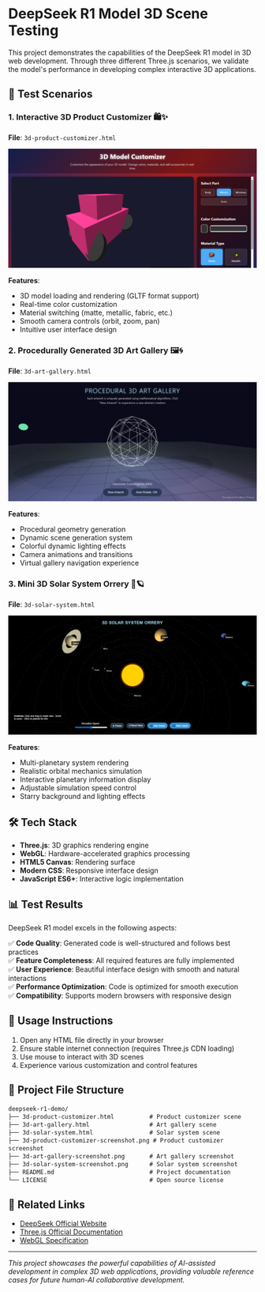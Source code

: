 # DeepSeek R1 Model 3D Scene Testing

This project demonstrates the capabilities of the DeepSeek R1 model in 3D web development. Through three different Three.js scenarios, we validate the model's performance in developing complex interactive 3D applications.

## 🚀 Test Scenarios

### 1. Interactive 3D Product Customizer 🛍️✨
**File**: `3d-product-customizer.html`  

![3D Product Customizer](3d-product-customizer-screenshot.png)

**Features**:
- 3D model loading and rendering (GLTF format support)
- Real-time color customization
- Material switching (matte, metallic, fabric, etc.)
- Smooth camera controls (orbit, zoom, pan)
- Intuitive user interface design

### 2. Procedurally Generated 3D Art Gallery 🖼️🌀
**File**: `3d-art-gallery.html`  

![3D Art Gallery](3d-art-gallery-screenshot.png)

**Features**:
- Procedural geometry generation
- Dynamic scene generation system
- Colorful dynamic lighting effects
- Camera animations and transitions
- Virtual gallery navigation experience

### 3. Mini 3D Solar System Orrery 🌌🪐
**File**: `3d-solar-system.html`  

![3D Solar System](3d-solar-system-screenshot.png)

**Features**:
- Multi-planetary system rendering
- Realistic orbital mechanics simulation
- Interactive planetary information display
- Adjustable simulation speed control
- Starry background and lighting effects

## 🛠️ Tech Stack

- **Three.js**: 3D graphics rendering engine
- **WebGL**: Hardware-accelerated graphics processing
- **HTML5 Canvas**: Rendering surface
- **Modern CSS**: Responsive interface design
- **JavaScript ES6+**: Interactive logic implementation

## 📊 Test Results

DeepSeek R1 model excels in the following aspects:

✅ **Code Quality**: Generated code is well-structured and follows best practices  
✅ **Feature Completeness**: All required features are fully implemented  
✅ **User Experience**: Beautiful interface design with smooth and natural interactions  
✅ **Performance Optimization**: Code is optimized for smooth execution  
✅ **Compatibility**: Supports modern browsers with responsive design  

## 🎯 Usage Instructions

1. Open any HTML file directly in your browser
2. Ensure stable internet connection (requires Three.js CDN loading)
3. Use mouse to interact with 3D scenes
4. Experience various customization and control features

## 📝 Project File Structure

```
deepseek-r1-demo/
├── 3d-product-customizer.html          # Product customizer scene
├── 3d-art-gallery.html                 # Art gallery scene  
├── 3d-solar-system.html                # Solar system scene
├── 3d-product-customizer-screenshot.png # Product customizer screenshot
├── 3d-art-gallery-screenshot.png       # Art gallery screenshot
├── 3d-solar-system-screenshot.png      # Solar system screenshot
├── README.md                           # Project documentation
└── LICENSE                             # Open source license
```

## 🔗 Related Links

- [DeepSeek Official Website](https://www.deepseek.com/)
- [Three.js Official Documentation](https://threejs.org/)
- [WebGL Specification](https://www.khronos.org/webgl/)

---

*This project showcases the powerful capabilities of AI-assisted development in complex 3D web applications, providing valuable reference cases for future human-AI collaborative development.*